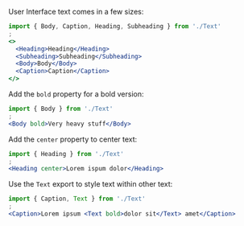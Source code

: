 User Interface text comes in a few sizes:

```jsx
import { Body, Caption, Heading, Subheading } from './Text'
;
<>
  <Heading>Heading</Heading>
  <Subheading>Subheading</Subheading>
  <Body>Body</Body>
  <Caption>Caption</Caption>
</>
```

Add the `bold` property for a bold version:

```jsx
import { Body } from './Text'
;
<Body bold>Very heavy stuff</Body>
```

Add the `center` property to center text:

```jsx
import { Heading } from './Text'
;
<Heading center>Lorem ispum dolor</Heading>
```

Use the `Text` export to style text within other text:

```jsx
import { Caption, Text } from './Text'
;
<Caption>Lorem ipsum <Text bold>dolor sit</Text> amet</Caption>
```